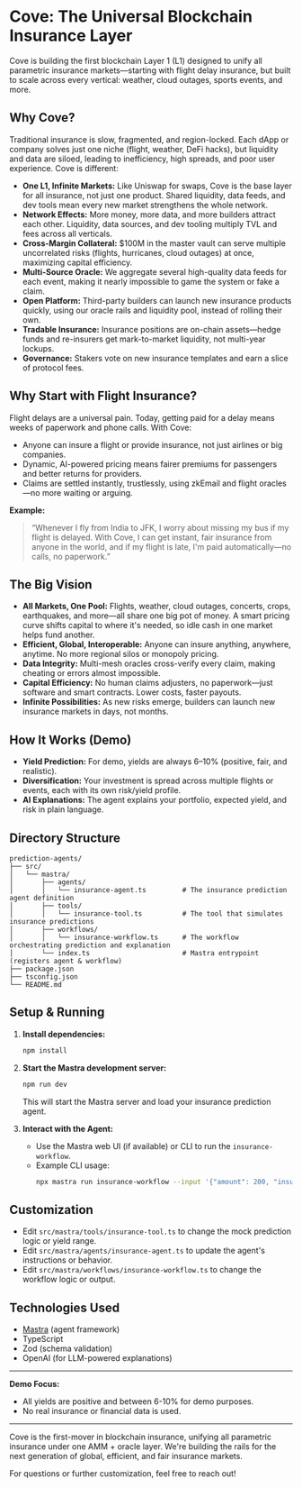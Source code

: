 # Cove: The Universal Blockchain Insurance Layer

Cove is building the first blockchain Layer 1 (L1) designed to unify all parametric insurance markets—starting with flight delay insurance, but built to scale across every vertical: weather, cloud outages, sports events, and more. 

## Why Cove?

Traditional insurance is slow, fragmented, and region-locked. Each dApp or company solves just one niche (flight, weather, DeFi hacks), but liquidity and data are siloed, leading to inefficiency, high spreads, and poor user experience. Cove is different:

- **One L1, Infinite Markets:** Like Uniswap for swaps, Cove is the base layer for all insurance, not just one product. Shared liquidity, data feeds, and dev tools mean every new market strengthens the whole network.
- **Network Effects:** More money, more data, and more builders attract each other. Liquidity, data sources, and dev tooling multiply TVL and fees across all verticals.
- **Cross-Margin Collateral:** $100M in the master vault can serve multiple uncorrelated risks (flights, hurricanes, cloud outages) at once, maximizing capital efficiency.
- **Multi-Source Oracle:** We aggregate several high-quality data feeds for each event, making it nearly impossible to game the system or fake a claim.
- **Open Platform:** Third-party builders can launch new insurance products quickly, using our oracle rails and liquidity pool, instead of rolling their own.
- **Tradable Insurance:** Insurance positions are on-chain assets—hedge funds and re-insurers get mark-to-market liquidity, not multi-year lockups.
- **Governance:** Stakers vote on new insurance templates and earn a slice of protocol fees.

## Why Start with Flight Insurance?

Flight delays are a universal pain. Today, getting paid for a delay means weeks of paperwork and phone calls. With Cove:
- Anyone can insure a flight or provide insurance, not just airlines or big companies.
- Dynamic, AI-powered pricing means fairer premiums for passengers and better returns for providers.
- Claims are settled instantly, trustlessly, using zkEmail and flight oracles—no more waiting or arguing.

**Example:**
> “Whenever I fly from India to JFK, I worry about missing my bus if my flight is delayed. With Cove, I can get instant, fair insurance from anyone in the world, and if my flight is late, I'm paid automatically—no calls, no paperwork.”

## The Big Vision

- **All Markets, One Pool:** Flights, weather, cloud outages, concerts, crops, earthquakes, and more—all share one big pot of money. A smart pricing curve shifts capital to where it's needed, so idle cash in one market helps fund another.
- **Efficient, Global, Interoperable:** Anyone can insure anything, anywhere, anytime. No more regional silos or monopoly pricing.
- **Data Integrity:** Multi-mesh oracles cross-verify every claim, making cheating or errors almost impossible.
- **Capital Efficiency:** No human claims adjusters, no paperwork—just software and smart contracts. Lower costs, faster payouts.
- **Infinite Possibilities:** As new risks emerge, builders can launch new insurance markets in days, not months.

## How It Works (Demo)
- **Yield Prediction:** For demo, yields are always 6–10% (positive, fair, and realistic).
- **Diversification:** Your investment is spread across multiple flights or events, each with its own risk/yield profile.
- **AI Explanations:** The agent explains your portfolio, expected yield, and risk in plain language.

## Directory Structure
```
prediction-agents/
├── src/
│   └── mastra/
│       ├── agents/
│       │   └── insurance-agent.ts         # The insurance prediction agent definition
│       ├── tools/
│       │   └── insurance-tool.ts          # The tool that simulates insurance predictions
│       ├── workflows/
│       │   └── insurance-workflow.ts      # The workflow orchestrating prediction and explanation
│       └── index.ts                       # Mastra entrypoint (registers agent & workflow)
├── package.json
├── tsconfig.json
└── README.md
```

## Setup & Running
1. **Install dependencies:**
   ```sh
   npm install
   ```
2. **Start the Mastra development server:**
   ```sh
   npm run dev
   ```
   This will start the Mastra server and load your insurance prediction agent.

3. **Interact with the Agent:**
   - Use the Mastra web UI (if available) or CLI to run the `insurance-workflow`.
   - Example CLI usage:
     ```sh
     npx mastra run insurance-workflow --input '{"amount": 200, "insuranceType": "flight"}'
     ```

## Customization
- Edit `src/mastra/tools/insurance-tool.ts` to change the mock prediction logic or yield range.
- Edit `src/mastra/agents/insurance-agent.ts` to update the agent's instructions or behavior.
- Edit `src/mastra/workflows/insurance-workflow.ts` to change the workflow logic or output.

## Technologies Used
- [Mastra](https://mastra.ai/) (agent framework)
- TypeScript
- Zod (schema validation)
- OpenAI (for LLM-powered explanations)

---

**Demo Focus:**
- All yields are positive and between 6-10% for demo purposes.
- No real insurance or financial data is used.

---

Cove is the first-mover in blockchain insurance, unifying all parametric insurance under one AMM + oracle layer. We're building the rails for the next generation of global, efficient, and fair insurance markets.

For questions or further customization, feel free to reach out!
